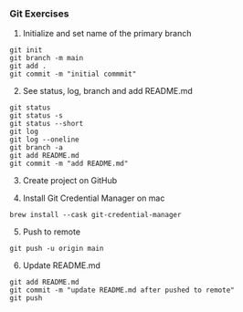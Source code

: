### Git Exercises

1. Initialize and set name of the primary branch
```
git init
git branch -m main
git add .
git commit -m "initial commmit"
```
2. See status, log, branch and add README.md
````
git status
git status -s
git status --short
git log
git log --oneline
git branch -a
git add README.md
git commit -m "add README.md"
````

3. Create project on GitHub

4. Install Git Credential Manager
on mac
```
brew install --cask git-credential-manager
```
5. Push to remote
```
git push -u origin main
```
6. Update README.md
```
git add README.md
git commit -m "update README.md after pushed to remote"
git push
````
